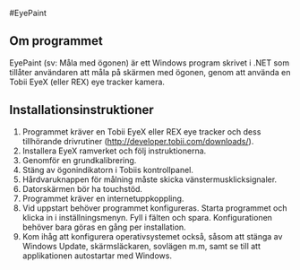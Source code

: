 #EyePaint
## Om programmet
EyePaint (sv: Måla med ögonen) är ett Windows program skrivet i .NET som tillåter användaren att måla på skärmen med ögonen, genom att använda en Tobii EyeX (eller REX) eye tracker kamera.

## Installationsinstruktioner
1. Programmet kräver en Tobii EyeX eller REX eye tracker och dess tillhörande drivrutiner (http://developer.tobii.com/downloads/).
  1. Installera EyeX ramverket och följ instruktionerna.
  2. Genomför en grundkalibrering.
  3. Stäng av ögonindikatorn i Tobiis kontrollpanel.
2. Hårdvaruknappen för målning måste skicka vänstermusklicksignaler.
3. Datorskärmen bör ha touchstöd.
4. Programmet kräver en internetuppkoppling.
5. Vid uppstart behöver programmet konfigureras. Starta programmet och klicka in i inställningsmenyn. Fyll i fälten och spara. Konfigurationen behöver bara göras en gång per installation.
6. Kom ihåg att konfigurera operativsystemet också, såsom att stänga av Windows Update, skärmsläckaren, sovlägen m.m, samt se till att applikationen autostartar med Windows.
